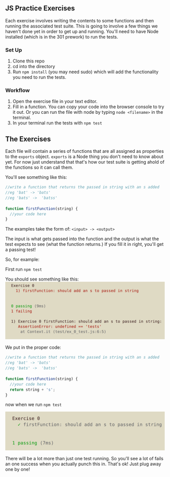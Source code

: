 ## JS Practice Exercises

Each exercise involves writing the contents to some functions and then running the associated test suite. This is going to involve a few things we haven't done yet in order to get up and running. You'll need to have Node installed (which is in the 301 prework) to run the tests.

### Set Up

1. Clone this repo
2. cd into the directory
3. Run `npm install` (you may need sudo) which will add the functionality you need to run the tests.


### Workflow
1. Open the exercise file in your text editor.
2. Fill in a function. You can copy your code into the browser console to try it out. Or you can run the file with node by typing `node <filename>` in the terminal.
3. In your terminal run the tests with `npm test`

## The Exercises

Each file will contain a series of functions that are all assigned as properties to the `exports` object. `exports` is a Node thing you don't need to know about yet. For now just understand that that's how our test suite is getting ahold of the functions so it can call them.

You'll see something like this:
```javascript
//write a function that returns the passed in string with an s added
//eg 'bat' -> 'bats'
//eg 'bats' ->  'batss'

function firstFunction(string) {
  //your code here
}
```

The examples take the form of:
`<input> -> <output>`

The input is what gets passed into the function and the output is what the test expects to see (what the function returns.) If you fill it in right, you'll get a passing test!

So, for example:

First run `npm test`

You should see something like this:
![alt tag](./img/fail_test.png)

We put in the proper code:
```javascript
//write a function that returns the passed in string with an s added
//eg 'bat' -> 'bats'
//eg 'bats' ->  'batss'

function firstFunction(string) {
  //your code here
  return string + 's';
}
```

now when we run `npm test`

![alt tag](./img/test_succeed.png)

There will be a lot more than just one test running. So you'll see a lot of fails an one success when you actually punch this in. That's ok! Just plug away one by one!
